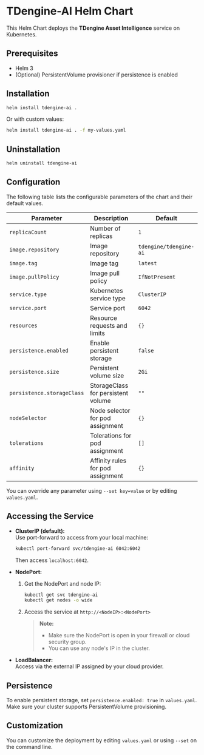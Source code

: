 # TDengine-AI Helm Chart

This Helm Chart deploys the **TDengine Asset Intelligence** service on Kubernetes.

## Prerequisites

- Helm 3
- (Optional) PersistentVolume provisioner if persistence is enabled

## Installation

```bash
helm install tdengine-ai .
```

Or with custom values:

```bash
helm install tdengine-ai . -f my-values.yaml
```

## Uninstallation

```bash
helm uninstall tdengine-ai
```

## Configuration

The following table lists the configurable parameters of the chart and their default values.

| Parameter                  | Description                                 | Default                |
|----------------------------|---------------------------------------------|------------------------|
| `replicaCount`             | Number of replicas                          | `1`                    |
| `image.repository`         | Image repository                            | `tdengine/tdengine-ai` |
| `image.tag`                | Image tag                                   | `latest`               |
| `image.pullPolicy`         | Image pull policy                           | `IfNotPresent`         |
| `service.type`             | Kubernetes service type                     | `ClusterIP`            |
| `service.port`             | Service port                                | `6042`                 |
| `resources`                | Resource requests and limits                | `{}`                   |
| `persistence.enabled`      | Enable persistent storage                   | `false`                |
| `persistence.size`         | Persistent volume size                      | `2Gi`                  |
| `persistence.storageClass` | StorageClass for persistent volume          | `""`                   |
| `nodeSelector`             | Node selector for pod assignment            | `{}`                   |
| `tolerations`              | Tolerations for pod assignment              | `[]`                   |
| `affinity`                  | Affinity rules for pod assignment            | `{}`                   |

You can override any parameter using `--set key=value` or by editing `values.yaml`.

## Accessing the Service

- **ClusterIP (default):**  
  Use port-forward to access from your local machine:
  ```bash
  kubectl port-forward svc/tdengine-ai 6042:6042
  ```
  Then access `localhost:6042`.

- **NodePort:**  
  1. Get the NodePort and node IP:
     ```bash
     kubectl get svc tdengine-ai
     kubectl get nodes -o wide
     ```
  2. Access the service at `http://<NodeIP>:<NodePort>`
     > **Note:**  
     > - Make sure the NodePort is open in your firewall or cloud security group.  
     > - You can use any node's IP in the cluster.

- **LoadBalancer:**  
  Access via the external IP assigned by your cloud provider.

## Persistence

To enable persistent storage, set `persistence.enabled: true` in `values.yaml`.  
Make sure your cluster supports PersistentVolume provisioning.

## Customization

You can customize the deployment by editing `values.yaml` or using `--set` on the command line.